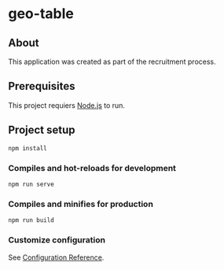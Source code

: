 # geo-table

## About

This application was created as part of the recruitment process.

## Prerequisites

This project requiers [Node.js](https://nodejs.org/) to run.

## Project setup
```
npm install
```

### Compiles and hot-reloads for development
```
npm run serve
```

### Compiles and minifies for production
```
npm run build
```

### Customize configuration
See [Configuration Reference](https://cli.vuejs.org/config/).
